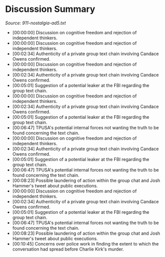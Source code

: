 # Discussion Summary
_Source: 911-nostalgia-ad5.txt_

- [00:00:00] Discussion on cognitive freedom and rejection of independent thinkers.
- [00:00:00] Discussion on cognitive freedom and rejection of independent thinkers.
- [00:02:34] Authenticity of a private group text chain involving Candace Owens confirmed.
- [00:00:00] Discussion on cognitive freedom and rejection of independent thinkers.
- [00:02:34] Authenticity of a private group text chain involving Candace Owens confirmed.
- [00:05:01] Suggestion of a potential leaker at the FBI regarding the group text chain.
- [00:00:00] Discussion on cognitive freedom and rejection of independent thinkers.
- [00:02:34] Authenticity of a private group text chain involving Candace Owens confirmed.
- [00:05:01] Suggestion of a potential leaker at the FBI regarding the group text chain.
- [00:06:47] TPUSA's potential internal forces not wanting the truth to be found concerning the text chain.
- [00:00:00] Discussion on cognitive freedom and rejection of independent thinkers.
- [00:02:34] Authenticity of a private group text chain involving Candace Owens confirmed.
- [00:05:01] Suggestion of a potential leaker at the FBI regarding the group text chain.
- [00:06:47] TPUSA's potential internal forces not wanting the truth to be found concerning the text chain.
- [00:08:23] Possible laundering of action within the group chat and Josh Hammer's tweet about public executions.
- [00:00:00] Discussion on cognitive freedom and rejection of independent thinkers.
- [00:02:34] Authenticity of a private group text chain involving Candace Owens confirmed.
- [00:05:01] Suggestion of a potential leaker at the FBI regarding the group text chain.
- [00:06:47] TPUSA's potential internal forces not wanting the truth to be found concerning the text chain.
- [00:08:23] Possible laundering of action within the group chat and Josh Hammer's tweet about public executions.
- [00:10:45] Concerns over police work in finding the extent to which the conversation had spread before Charlie Kirk's murder.